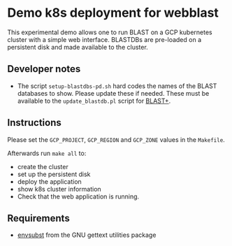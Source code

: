 # Demo k8s deployment for webblast

This experimental demo allows one to run BLAST on a GCP kubernetes cluster with a simple web
interface. BLASTDBs are pre-loaded on a persistent disk and made available to
the cluster.

## Developer notes

* The script `setup-blastdbs-pd.sh` hard codes the names of the BLAST
  databases to show. Please update these if needed. These must be available to
  the `update_blastdb.pl` script for
  [BLAST+](https://blast.ncbi.nlm.nih.gov/Blast.cgi?PAGE_TYPE=BlastDocs&DOC_TYPE=Download).

## Instructions

Please set the `GCP_PROJECT`, `GCP_REGION` and `GCP_ZONE` values in the
`Makefile`.

Afterwards run `make all` to:

* create the cluster
* set up the persistent disk
* deploy the application
* show k8s cluster information
* Check that the web application is running.

## Requirements

* [envsubst](https://www.gnu.org/software/gettext/manual/html_node/envsubst-Invocation.html) from the GNU gettext utilities package
